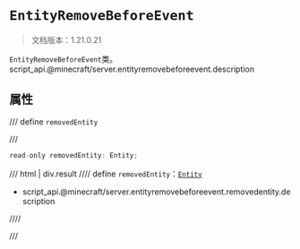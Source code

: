 # `EntityRemoveBeforeEvent`

> 文档版本：1.21.0.21

`EntityRemoveBeforeEvent`类。script_api.@minecraft/server.entityremovebeforeevent.description

## 属性

/// define
`removedEntity`


///

```js
read-only removedEntity: Entity;
```

/// html | div.result
//// define
`removedEntity`：[`Entity`](./entity.md)

- script_api.@minecraft/server.entityremovebeforeevent.removedentity.description


////

///

